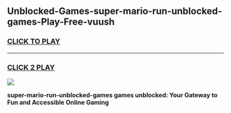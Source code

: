 
## Unblocked-Games-super-mario-run-unblocked-games-Play-Free-vuush
<h3>
<a href="https://premium76.site?title=super-mario-run-unblocked-games&ref=17A">CLICK TO PLAY</a></h3>
<hr>

<h3>
<a href="https://premium76.site?title=super-mario-run-unblocked-games&ref=17A">CLICK 2 PLAY</a>
  
</h3>

<a href="https://premium76.site?title=super-mario-run-unblocked-games&ref=17A"><img src="https://clearcache.store/games.png"></a>


**super-mario-run-unblocked-games games unblocked: Your Gateway to Fun and Accessible Online Gaming**

